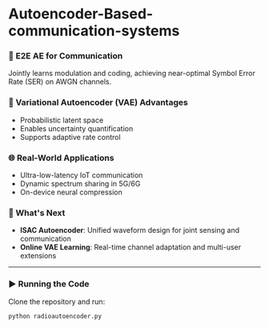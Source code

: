 # Autoencoder-Based-communication-systems


### 📡 E2E AE for Communication  
Jointly learns modulation and coding, achieving near-optimal Symbol Error Rate (SER) on AWGN channels.

### 🔁 Variational Autoencoder (VAE) Advantages  
- Probabilistic latent space  
- Enables uncertainty quantification  
- Supports adaptive rate control

### 🌐 Real-World Applications  
- Ultra-low-latency IoT communication  
- Dynamic spectrum sharing in 5G/6G  
- On-device neural compression

### 🚀 What's Next  
- **ISAC Autoencoder**: Unified waveform design for joint sensing and communication  
- **Online VAE Learning**: Real-time channel adaptation and multi-user extensions

---

### ▶️ Running the Code

Clone the repository and run:

```bash
python radioautoencoder.py
